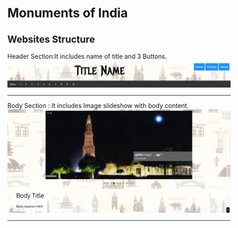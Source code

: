 # Monuments of India
## Websites Structure
Header Section:It includes name of title and 3 Buttons.
<img src = 'readme-materials/header.png'> 
************************************************************
Body Section : It includes Image slideshow with body content.
<img src = 'readme-materials/body.png'> 
***********************************************************